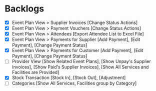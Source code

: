 # Backlogs
- [x] Event Plan View > Supplier Invoices [Change Status Actions]
- [x] Event Plan View > Payment Vouchers [Change Status Actions]
- [x] Event Plan View > Attendees [Export Attendee List to Excel File]
- [x] Event Plan View > Payments for Supplier [Add Payment], [Edit Payment], [Change Payment Status]
- [x] Event Plan View > Payments for Customer [Add Payment], [Edit Payment], [Change Payment Status]
- [ ] Provider View [Show Related Event Plans], [Show Unpay's Supplier Invoices], [Show Paid's Supplier Invoices], [Show All Services and Facilities are Provided]
- [x] Stock Transaction [Stock In], [Stock Out], [Adjustment]
- [ ] Categories [Show All Services, Facilities group by Category]

